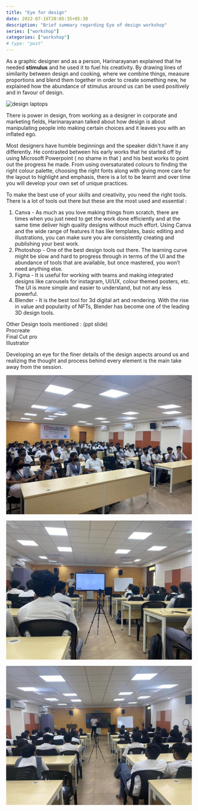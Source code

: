 ```yaml
---
title: "Eye for design"
date: 2022-07-16T20:05:35+05:30
description: "Brief summary regarding Eye of design workshop"
series: ["workshop"]
categories: ["workshop"]
# type: "post"
---
```


As a graphic designer and as a person, Harinarayanan explained that he needed **stimulus** and he used it to fuel his creativity. By drawing lines of similarity between design and cooking, where we combine things, measure proportions and blend them together in order to create something new, he explained how the abundance of stimulus around us can be used positively and in favour of design.

![design laptops](https://images.pexels.com/photos/326502/pexels-photo-326502.jpeg)

There is power in design, from working as a designer in corporate and marketing fields, Harinarayanan talked about how design is about manipulating people into making certain choices and it leaves you with an inflated ego.

Most designers have humble beginnings and the speaker didn't have it any differently. He contrasted between his early works that he started off by using Microsoft Powerpoint ( no shame in that ) and his best works to point out the progress he made. From using oversaturated colours to finding the right colour palette, choosing the right fonts along with giving more care for the layout to highlight and emphasis, there is a lot to be learnt and over time you will develop your own set of unique practices.

To make the best use of your skills and creativity, you need the right tools. There is a lot of tools out there but these are the most used and essential :

1. Canva - As much as you love making things from scratch, there are times when you just need to get the work done efficiently and at the same time deliver high quality designs without much effort. Using Canva and the wide range of features it has like templates, basic editing and illustrations, you can make sure you are consistently creating and publishing your best work.
2. Photoshop - One of the best design tools out there. The learning curve might be slow and hard to progress through in terms of the UI and the abundance of tools that are available, but once mastered, you won’t need anything else.
3. Figma - It is useful for working with teams and making integrated designs like carousels for instagram, UI/UX, colour themed posters, etc. The UI is more simple and easier to understand, but not any less powerful.
4. Blender - It is the best tool for 3d digital art and rendering. With the rise in value and popularity of NFTs, Blender has become one of the leading 3D design tools.

Other Design tools mentioned : (ppt slide) \
Procreate \
Final Cut pro \
Illustrator

Developing an eye for the finer details of the design aspects around us and realizing the thought and process behind every element is the main take away from the session.

![workshop](/images/eye_for_design/img3.jpeg)

![workshop](/images/eye_for_design/img1.jpeg)

![workshop](/images/eye_for_design/img2.jpeg)
